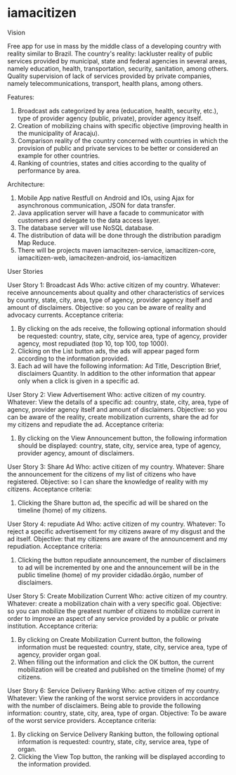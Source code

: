 # iamacitizen

Vision

Free app for use in mass by the middle class of a developing country with reality similar to Brazil. The country's reality: lackluster reality of public services provided by municipal, state and federal agencies in several areas, namely education, health, transportation, security, sanitation, among others. Quality supervision of lack of services provided by private companies, namely telecommunications, transport, health plans, among others.

Features:
1. Broadcast ads categorized by area (education, health, security, etc.), type of provider agency (public, private), provider agency itself.
2. Creation of mobilizing chains with specific objective (improving health in the municipality of Aracaju).
3. Comparison reality of the country concerned with countries in which the provision of public and private services to be better or considered an example for other countries.
4. Ranking of countries, states and cities according to the quality of performance by area.

Architecture:
1. Mobile App native Restfull on Android and IOs, using Ajax for asynchronous communication, JSON for data transfer.
2. Java application server will have a facade to communicator with customers and delegate to the data access layer.
3. The database server will use NoSQL database.
4. The distribution of data will be done through the distribution paradigm Map Reduce.
5. There will be projects maven iamacitezen-service, iamacitizen-core, iamacitizen-web, iamacitezen-android, ios-iamacitizen

User Stories

User Story 1: Broadcast Ads
Who: active citizen of my country.
Whatever: receive announcements about quality and other characteristics of services by country, state, city, area, type of agency, provider agency itself and amount of disclaimers.
Objective: so you can be aware of reality and advocacy currents.
Acceptance criteria:
1. By clicking on the ads receive, the following optional information should be requested: country, state, city, service area, type of agency, provider agency, most repudiated (top 10, top 100, top 1000).
2. Clicking on the List button ads, the ads will appear paged form according to the information provided.
3. Each ad will have the following information: Ad Title, Description Brief, disclaimers Quantity. In addition to the other information that appear only when a click is given in a specific ad.

User Story 2: View Advertisement
Who: active citizen of my country.
Whatever: View the details of a specific ad: country, state, city, area, type of agency, provider agency itself and amount of disclaimers.
Objective: so you can be aware of the reality, create mobilization currents, share the ad for my citizens and repudiate the ad.
Acceptance criteria:
1. By clicking on the View Announcement button, the following information should be displayed: country, state, city, service area, type of agency, provider agency, amount of disclaimers.

User Story 3: Share Ad
Who: active citizen of my country.
Whatever: Share the announcement for the citizens of my list of citizens who have registered.
Objective: so I can share the knowledge of reality with my citizens.
Acceptance criteria:
1. Clicking the Share button ad, the specific ad will be shared on the timeline (home) of my citizens.

User Story 4: repudiate Ad
Who: active citizen of my country.
Whatever: To reject a specific advertisement for my citizens aware of my disgust and the ad itself.
Objective: that my citizens are aware of the announcement and my repudiation.
Acceptance criteria:
1. Clicking the button repudiate announcement, the number of disclaimers to ad will be incremented by one and the announcement will be in the public timeline (home) of my provider cidadão.órgão, number of disclaimers.

User Story 5: Create Mobilization Current
Who: active citizen of my country.
Whatever: create a mobilization chain with a very specific goal.
Objective: so you can mobilize the greatest number of citizens to mobilize current in order to improve an aspect of any service provided by a public or private institution.
Acceptance criteria:
1. By clicking on Create Mobilization Current button, the following information must be requested: country, state, city, service area, type of agency, provider organ goal.
2. When filling out the information and click the OK button, the current mobilization will be created and published on the timeline (home) of my citizens.

User Story 6: Service Delivery Ranking
Who: active citizen of my country.
Whatever: View the ranking of the worst service providers in accordance with the number of disclaimers. Being able to provide the following information: country, state, city, area, type of organ.
Objective: To be aware of the worst service providers.
Acceptance criteria:
1. By clicking on Service Delivery Ranking button, the following optional information is requested: country, state, city, service area, type of organ.
2. Clicking the View Top button, the ranking will be displayed according to the information provided.

